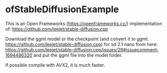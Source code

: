 # ofStableDiffusionExample

This is an Open Frameworks (https://openframeworks.cc/) implementation of: https://github.com/leejet/stable-diffusion.cpp

Download the ggml model or the checkpoint (and convert it to ggml: https://github.com/leejet/stable-diffusion.cpp) for sd 2.1 nano from here: https://github.com/leejet/stable-diffusion.cpp/issues/28#issuecomment-1694486320
and put the ggml file into the model folder.

If possible compile with AVX2, it is much faster.
